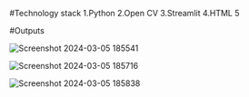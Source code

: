 #Technology stack
  1.Python
  2.Open CV
  3.Streamlit
  4.HTML 5
  
#Outputs

![Screenshot 2024-03-05 185541](https://github.com/Navyasree29/Image-to-pencil-sketch-and-cartoon-effect/assets/152201935/1bc0e87d-0ac5-491f-8975-a5f54f2d06da)


![Screenshot 2024-03-05 185716](https://github.com/Navyasree29/Image-to-pencil-sketch-and-cartoon-effect/assets/152201935/d5086b45-605b-419d-bc74-acb8fd5116a1)


![Screenshot 2024-03-05 185838](https://github.com/Navyasree29/Image-to-pencil-sketch-and-cartoon-effect/assets/152201935/88bd83f3-7ba3-432b-906f-4e6eb0cb3f1a)
